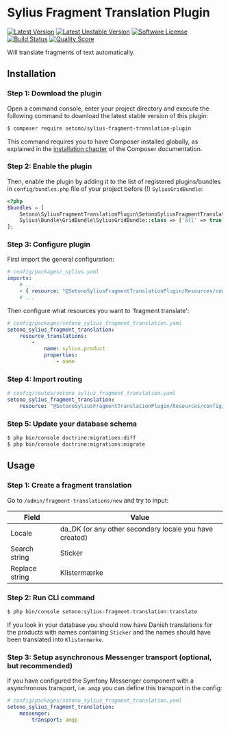 # Sylius Fragment Translation Plugin

[![Latest Version][ico-version]][link-packagist]
[![Latest Unstable Version][ico-unstable-version]][link-packagist]
[![Software License][ico-license]](LICENSE)
[![Build Status][ico-travis]][link-travis]
[![Quality Score][ico-code-quality]][link-code-quality]

Will translate fragments of text automatically.

## Installation

### Step 1: Download the plugin

Open a command console, enter your project directory and execute the following command to download the latest stable version of this plugin:

```bash
$ composer require setono/sylius-fragment-translation-plugin
```

This command requires you to have Composer installed globally, as explained in the [installation chapter](https://getcomposer.org/doc/00-intro.md) of the Composer documentation.


### Step 2: Enable the plugin

Then, enable the plugin by adding it to the list of registered plugins/bundles
in `config/bundles.php` file of your project before (!) `SyliusGridBundle`:

```php
<?php
$bundles = [
    Setono\SyliusFragmentTranslationPlugin\SetonoSyliusFragmentTranslationPlugin::class => ['all' => true],
    Sylius\Bundle\GridBundle\SyliusGridBundle::class => ['all' => true],
];
```

### Step 3: Configure plugin

First import the general configuration:

```yaml
# config/packages/_sylius.yaml
imports:
    # ...
    - { resource: "@SetonoSyliusFragmentTranslationPlugin/Resources/config/app/config.yaml" }
    # ...
```

Then configure what resources you want to 'fragment translate':

```yaml
# config/packages/setono_sylius_fragment_translation.yaml
setono_sylius_fragment_translation:
    resource_translations:
        -
            name: sylius.product
            properties:
                - name
```

### Step 4: Import routing

```yaml
# config/routes/setono_sylius_fragment_translation.yaml
setono_sylius_fragment_translation:
    resource: "@SetonoSyliusFragmentTranslationPlugin/Resources/config/routing.yaml"
```

### Step 5: Update your database schema

```bash
$ php bin/console doctrine:migrations:diff
$ php bin/console doctrine:migrations:migrate
```

## Usage

### Step 1: Create a fragment translation
Go to `/admin/fragment-translations/new` and try to input:

| Field          | Value                                                  |
|----------------|--------------------------------------------------------|
| Locale         | da_DK (or any other secondary locale you have created) |
| Search string  | Sticker                                                |
| Replace string | Klistermærke                                           |


### Step 2: Run CLI command
```bash
$ php bin/console setono:sylius-fragment-translation:translate
```

If you look in your database you should now have Danish translations for the products with names containing `Sticker` and the names should have been translated into `Klistermærke`.

### Step 3: Setup asynchronous Messenger transport (optional, but recommended)
If you have configured the Symfony Messenger component with a asynchronous transport, i.e. `amqp` you can define this transport in the config:

```yaml
# config/packages/setono_sylius_fragment_translation.yaml
setono_sylius_fragment_translation:
    messenger:
        transport: amqp
``` 

[ico-version]: https://poser.pugx.org/setono/sylius-fragment-translation-plugin/v/stable
[ico-unstable-version]: https://poser.pugx.org/setono/sylius-fragment-translation-plugin/v/unstable
[ico-license]: https://poser.pugx.org/setono/sylius-fragment-translation-plugin/license
[ico-travis]: https://travis-ci.com/Setono/SyliusFragmentTranslationPlugin.svg?branch=master
[ico-code-quality]: https://img.shields.io/scrutinizer/g/Setono/SyliusFragmentTranslationPlugin.svg?style=flat-square

[link-packagist]: https://packagist.org/packages/setono/sylius-fragment-translation-plugin
[link-travis]: https://travis-ci.org/Setono/SyliusFragmentTranslationPlugin
[link-code-quality]: https://scrutinizer-ci.com/g/Setono/SyliusFragmentTranslationPlugin
